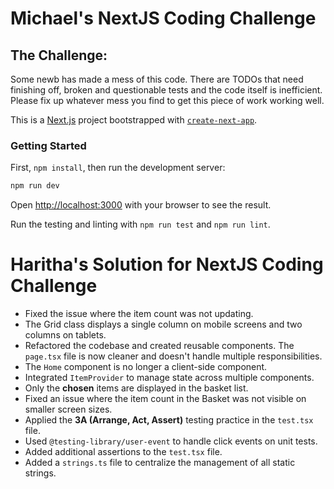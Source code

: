 # Michael's NextJS Coding Challenge

## The Challenge:
Some newb has made a mess of this code. There are TODOs that need finishing off, broken and questionable tests and the code itself is inefficient.  
Please fix up whatever mess you find to get this piece of work working well.

This is a [Next.js](https://nextjs.org/) project bootstrapped with [`create-next-app`](https://github.com/vercel/next.js/tree/canary/packages/create-next-app).

### Getting Started

First, `npm install`, then run the development server:

```bash
npm run dev
```

Open [http://localhost:3000](http://localhost:3000) with your browser to see the result.

Run the testing and linting with `npm run test` and `npm run lint`.

# Haritha's Solution for NextJS Coding Challenge

* Fixed the issue where the item count was not updating.
* The Grid class displays a single column on mobile screens and two columns on tablets.
* Refactored the codebase and created reusable components. The `page.tsx` file is now cleaner and doesn't handle multiple responsibilities.
* The `Home` component is no longer a client-side component.
* Integrated `ItemProvider` to manage state across multiple components.
* Only the **chosen** items are displayed in the basket list.
* Fixed an issue where the item count in the Basket was not visible on smaller screen sizes.
* Applied the **3A (Arrange, Act, Assert)** testing practice in the `test.tsx` file.
* Used `@testing-library/user-event` to handle click events on unit tests.
* Added additional assertions to the `test.tsx` file.
* Added a `strings.ts` file to centralize the management of all static strings.
